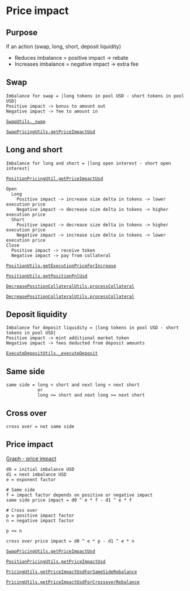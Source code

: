 # Price impact

## Purpose

If an action (swap, long, short, deposit liquidity)

- Reduces imbalance = positive impact -> rebate
- Increases imbalance = negative impact -> extra fee

## Swap

```
Imbalance for swap = |long tokens in pool USD - short tokens in pool USD|
Positive impact -> bonus to amount out
Negative impact -> fee to amount in
```

[`SwapUtils._swap`](https://github.com/gmx-io/gmx-synthetics/blob/caf3dd8b51ad9ad27b0a399f668e3016fd2c14df/contracts/swap/SwapUtils.sol#L271-L337)

[`SwapPricingUtils.getPriceImpactUsd`](https://github.com/gmx-io/gmx-synthetics/blob/caf3dd8b51ad9ad27b0a399f668e3016fd2c14df/contracts/pricing/SwapPricingUtils.sol#L109-L166)

## Long and short

```
Imbalance for long and short = |long open interest - short open interest|
```

[`PositionPricingUtil.getPriceImpactUsd`](https://github.com/gmx-io/gmx-synthetics/blob/caf3dd8b51ad9ad27b0a399f668e3016fd2c14df/contracts/pricing/PositionPricingUtils.sol#L159-L182)

```
Open
  Long
    Positive impact -> increase size delta in tokens -> lower execution price
    Negative impact -> decrease size delta in tokens -> higher execution price
  Short
    Positive impact -> decrease size delta in tokens -> higher execution price
    Negative impact -> increase size delta in tokens -> lower execution price
Close
  Positive impact -> receive token
  Negative impact -> pay from collateral
```

[`PositionUtils.getExecutionPriceForIncrease`](https://github.com/gmx-io/gmx-synthetics/blob/caf3dd8b51ad9ad27b0a399f668e3016fd2c14df/contracts/position/PositionUtils.sol#L621-L714)

[`PositionUtils.getPositionPnlUsd`](https://github.com/gmx-io/gmx-synthetics/blob/caf3dd8b51ad9ad27b0a399f668e3016fd2c14df/contracts/position/PositionUtils.sol#L176-L233)

[`DecreasePositionCollateralUtils.processCollateral`](https://github.com/gmx-io/gmx-synthetics/blob/caf3dd8b51ad9ad27b0a399f668e3016fd2c14df/contracts/position/DecreasePositionCollateralUtils.sol#L139-L173)

[`DecreasePositionCollateralUtils.processCollateral`](https://github.com/gmx-io/gmx-synthetics/blob/caf3dd8b51ad9ad27b0a399f668e3016fd2c14df/contracts/position/DecreasePositionCollateralUtils.sol#L379-L386)

## Deposit liquidity

```
Imbalance for deposit liquidity = |long tokens in pool USD - short tokens in pool USD|
Positive impact -> mint additional market token
Negative impact -> fees deducted from deposit amounts
```

[`ExecuteDepositUtils._executeDeposit`](https://github.com/gmx-io/gmx-synthetics/blob/caf3dd8b51ad9ad27b0a399f668e3016fd2c14df/contracts/deposit/ExecuteDepositUtils.sol#L399-L486)

## Same side

```
same side = long < short and next long < next short
            or
            long >= short and next long >= next short
```

## Cross over

```
cross over = not same side
```

## Price impact

[Graph - price impact](https://www.desmos.com/calculator/sykma4sbbb)

```
d0 = initial imbalance USD
d1 = next imbalance USD
e = exponent factor

# Same side
f = impact factor depends on positive or negative impact
same side price impact = d0 ^ e * f - d1 ^ e * f

# Cross over
p = positive impact factor
n = negative impact factor

p <= n

cross over price impact = d0 ^ e * p - d1 ^ e * n
```

[`SwapPricingUtils.getPriceImpactUsd`](https://github.com/gmx-io/gmx-synthetics/blob/caf3dd8b51ad9ad27b0a399f668e3016fd2c14df/contracts/pricing/SwapPricingUtils.sol#L109-L166)

[`PositionPricingUtils.getPriceImpactUsd`](https://github.com/gmx-io/gmx-synthetics/blob/caf3dd8b51ad9ad27b0a399f668e3016fd2c14df/contracts/pricing/PositionPricingUtils.sol#L159-L182)

[`PricingUtils.getPriceImpactUsdForSameSideRebalance`](https://github.com/gmx-io/gmx-synthetics/blob/caf3dd8b51ad9ad27b0a399f668e3016fd2c14df/contracts/pricing/PricingUtils.sol#L61-L77)

[`PricingUtils.getPriceImpactUsdForCrossoverRebalance`](https://github.com/gmx-io/gmx-synthetics/blob/caf3dd8b51ad9ad27b0a399f668e3016fd2c14df/contracts/pricing/PricingUtils.sol#L88-L102)
